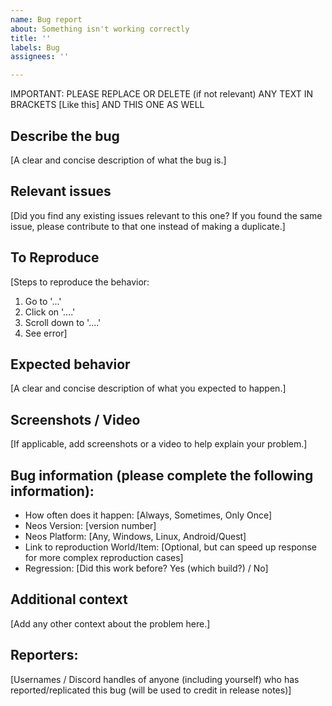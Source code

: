 ```yaml
---
name: Bug report
about: Something isn't working correctly
title: ''
labels: Bug
assignees: ''

---
```


IMPORTANT: PLEASE REPLACE OR DELETE (if not relevant) ANY TEXT IN BRACKETS [Like this] AND THIS ONE AS WELL

## Describe the bug
[A clear and concise description of what the bug is.]

## Relevant issues
[Did you find any existing issues relevant to this one? If you found the same issue, please contribute to that one instead of making a duplicate.]

## To Reproduce
[Steps to reproduce the behavior:
1. Go to '...'
2. Click on '....'
3. Scroll down to '....'
4. See error]

## Expected behavior
[A clear and concise description of what you expected to happen.]

## Screenshots / Video
[If applicable, add screenshots or a video to help explain your problem.]

## Bug information (please complete the following information):
 - How often does it happen: [Always, Sometimes, Only Once]
 - Neos Version: [version number]
 - Neos Platform: [Any, Windows, Linux, Android/Quest]
 - Link to reproduction World/Item: [Optional, but can speed up response for more complex reproduction cases]
 - Regression: [Did this work before? Yes (which build?) / No]

## Additional context
[Add any other context about the problem here.]

## Reporters:
[Usernames / Discord handles of anyone (including yourself) who has reported/replicated this bug (will be used to credit in release notes)]
